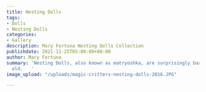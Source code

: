 ```yaml
---
title: Nesting Dolls
tags:
- Dolls
- Nesting Dolls
categories:
- Gallery
description: Mary Fortuna Nesting Dolls Collection
publishdate: 2021-11-25T05:00:00+00:00
author: Mary Fortuna
summary: 'Nesting Dolls, also known as matryoshka, are surprisingly barely 100 years
  old.   '
image_upload: "/uploads/magic-critters-nesting-dolls-2016.JPG"

---
```

